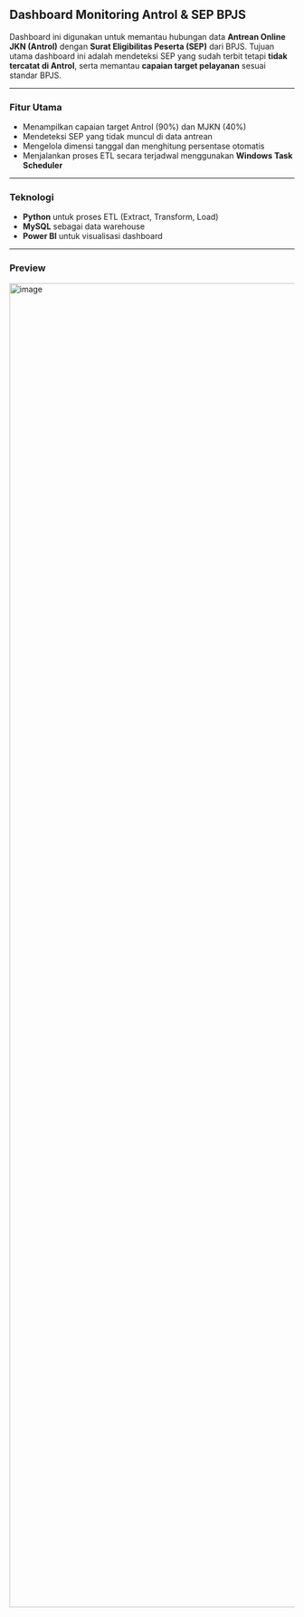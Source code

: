 ## Dashboard Monitoring Antrol & SEP BPJS

Dashboard ini digunakan untuk memantau hubungan data **Antrean Online JKN (Antrol)** dengan **Surat Eligibilitas Peserta (SEP)** dari BPJS.
Tujuan utama dashboard ini adalah mendeteksi SEP yang sudah terbit tetapi **tidak tercatat di Antrol**, serta memantau **capaian target pelayanan** sesuai standar BPJS.

---

### Fitur Utama
- Menampilkan capaian target Antrol (90%) dan MJKN (40%)
- Mendeteksi SEP yang tidak muncul di data antrean
- Mengelola dimensi tanggal dan menghitung persentase otomatis
- Menjalankan proses ETL secara terjadwal menggunakan **Windows Task Scheduler**

---

### Teknologi
- **Python** untuk proses ETL (Extract, Transform, Load)
- **MySQL** sebagai data warehouse
- **Power BI** untuk visualisasi dashboard

---

### Preview
<img width="1280" height="2340" alt="image" src="https://github.com/user-attachments/assets/17074bd4-386a-4b8d-a5f2-7b6b1f1cf1ec" />

